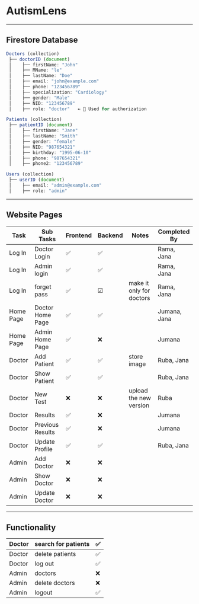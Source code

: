 # AutismLens
---

## Firestore Database

```jsx
Doctors (collection)
 ├── doctorID (document)
 │    ├── firstName: "John"
 │    ├── MName: "le"
 │    ├── lastName: "Doe"
 │    ├── email: "john@example.com"
 │    ├── phone: "123456789"
 │    ├── specialization: "Cardiology"
 │    ├── gender: "Male"
 │    ├── NID: "123456789"
 │    ├── role: "doctor"   ← 🔹 Used for authorization

Patients (collection)
 ├── patientID (document)
 │    ├── firstName: "Jane"
 │    ├── lastName: "Smith"
 │    ├── gender: "female"
 │    ├── NID: "987654321"
 │    ├── birthday: "1995-06-10"
 │    ├── phone: "987654321"
 │    ├── phone2: "123456789"

Users (collection) 
 ├── userID (document)
 │    ├── email: "admin@example.com"
 │    ├── role: "admin"
```

---

## Website Pages

| Task | Sub Tasks | Frontend | Backend | Notes | Completed By |
| --- | --- | --- | --- | --- | --- |
| Log In | Doctor Login | ✅ | ✅ |  | Rama, Jana |
| Log In | Admin login  | ✅ | ✅ |  | Rama, Jana |
| Log In  | forget pass  | ✅ | ☑ | make it only for doctors  | Rama, Jana |
| Home Page | Doctor Home Page | ✅ | ✅ |  | Jumana, Jana |
| Home Page | Admin Home Page | ✅ | ❌ |  | Jumana |
| Doctor | Add Patient | ✅ | ✅ | store image | Ruba, Jana |
| Doctor | Show Patient | ✅ | ✅ |  | Ruba, Jana |
| Doctor | New Test | ❌ | ❌ | upload the new version | Ruba |
| Doctor | Results | ✅ | ❌ |  | Jumana |
| Doctor | Previous Results | ✅ | ❌ |  | Jumana |
| Doctor | Update Profile | ✅ | ✅ |  | Ruba, Jana |
| Admin | Add Doctor | ❌ | ❌ |  |  |
| Admin | Show Doctor | ❌ | ❌ |  |  |
| Admin | Update Doctor | ❌ | ❌ |  |  |

---

## Functionality

| Doctor | search for patients | ✅|
| --- | --- | --- |
| Doctor | delete patients | ✅ |
| Doctor | log out | ✅ |
| Admin | doctors | ❌ |
| Admin | delete doctors | ❌ |
| Admin | logout  | ✅  |
